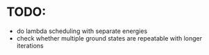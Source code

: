 # TODO:

- do lambda scheduling with separate energies
- check whether multiple ground states are repeatable with longer iterations
